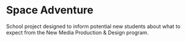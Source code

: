 # Space Adventure
School project designed to inform potential new students about what to expect from the New Media Production &amp; Design program.

